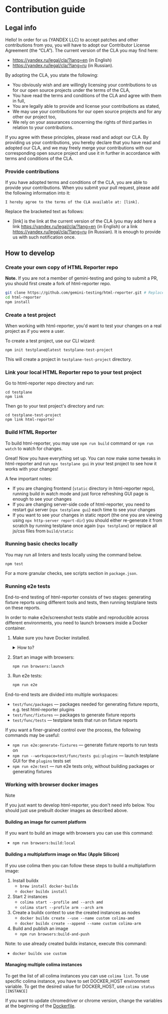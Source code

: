 # Contribution guide

## Legal info

Hello! In order for us (YANDEX LLC) to accept patches and other contributions from you, you will have to adopt our Contributor License Agreement (the “CLA”). The current version of the CLA you may find here:

* https://yandex.ru/legal/cla/?lang=en (in English)
* https://yandex.ru/legal/cla/?lang=ru (in Russian).

By adopting the CLA, you state the following:

* You obviously wish and are willingly licensing your contributions to us for our open source projects under the terms of the CLA,
* You have read the terms and conditions of the CLA and agree with them in full,
* You are legally able to provide and license your contributions as stated,
* We may use your contributions for our open source projects and for any other our project too,
* We rely on your assurances concerning the rights of third parties in relation to your contributions.

If you agree with these principles, please read and adopt our CLA. By providing us your contributions, you hereby declare that you have read and adopted our CLA, and we may freely merge your contributions with our corresponding open source project and use it in further in accordance with terms and conditions of the CLA.

### Provide contributions
If you have adopted terms and conditions of the CLA, you are able to provide your contributions. When you submit your pull request, please add the following information into it:

```
I hereby agree to the terms of the CLA available at: [link].
```

Replace the bracketed text as follows:

* [link] is the link at the current version of the CLA (you may add here a link https://yandex.ru/legal/cla/?lang=en (in English) or a link https://yandex.ru/legal/cla/?lang=ru (in Russian).
It is enough to provide us with such notification once.

## How to develop

### Create your own copy of HTML Reporter repo

**Note.** If you are not a member of gemini-testing and going to submit a PR, you should first create a fork of html-reporter repo.

```bash
git clone https://github.com/gemini-testing/html-reporter.git # Replace with your fork URL
cd html-reporter
npm install
```

### Create a test project

When working with html-reporter, you'd want to test your changes on a real project as if you were a user.

To create a test project, use our CLI wizard:

```
npm init testplane@latest testplane-test-project
```

This will create a project in `testplane-test-project` directory.

### Link your local HTML Reporter repo to your test project

Go to html-reporter repo directory and run:

```shell
cd testplane
npm link
```

Then go to your test project's directory and run:

```shell
cd testplane-test-project
npm link html-reporter
```

### Build HTML Reporter

To build html-reporter, you may use `npm run build` command or `npm run watch` to watch for changes.

Great! Now you have everything set up. You can now make some tweaks in html-reporter and run `npx testplane gui` in your test project to see how it works with your changes!

A few important notes:
- If you are changing frontend (`static` directory in html-reporter repo), running build in watch mode and just force refreshing GUI page is enough to see your changes
- If you are changing server-side code of html-reporter, you need to restart gui server (`npx testplane gui`) each time to see your changes
- If you want to see your changes in static report (the one you are viewing using `npx http-server report-dir`) you should either re-generate it from scratch by running testplane once again (`npx testplane`) or replace all js/css files from `build/static`

### Running basic checks locally

You may run all linters and tests locally using the command below.

```shell
npm test
```

For a more granular checks, see scripts section in `package.json`.

### Running e2e tests

End-to-end testing of html-reporter consists of two stages: generating fixture reports using different tools and tests,
then running testplane tests on these reports.

In order to make e2e/screenshot tests stable and reproducible across different environments,
you need to launch browsers inside a Docker container.

1. Make sure you have Docker installed.
    <details>
    <summary>How to?</summary>

    1. If you want to make a personal open-source contribution, you may use Docker free of charge and follow the [official guide](https://docs.docker.com/get-docker/).
    2. If you are acting on behalf of a company, you may not have access to Docker Desktop. In this case:
        - On Linux, you may follow the official installation guide.
        - On Mac, you may use [colima](https://github.com/abiosoft/colima) as a replacement for Docker Desktop.
        - On Windows, you may use Windows Subsystem for Linux to run the Docker CLI without the Desktop application.
    </details>
   
2. Start an image with browsers:
    ```
    npm run browsers:launch
    ```
3. Run e2e tests:
    ```bash
    npm run e2e
    ```

End-to-end tests are divided into multiple workspaces:
- `test/func/packages` — packages needed for generating fixture reports, e.g. test html-reporter plugins
- `test/func/fixtures` — packages to generate fixture reports
- `test/func/tests` — testplane tests that run on fixture reports

If you want a finer-grained control over the process, the following commands may be useful:
- `npm run e2e:generate-fixtures` — generate fixture reports to run tests on
- `npm run --workspace=test/func/tests gui:plugins` — launch testplane GUI for the `plugins` tests set
- `npm run e2e:test` — run e2e tests only, without building packages or generating fixtures

### Working with browser docker images

> [!NOTE]
> If you just want to develop html-reporter, you don't need info below. You should just use prebuilt docker images as described above.

#### Building an image for current platform

If you want to build an image with browsers you can use this command:
- `npm run browsers:build:local`

#### Building a multiplatform image on Mac (Apple Silicon)

If you use colima then you can follow these steps to build a multiplatform image:
1. Install buildx
    - `brew install docker-buildx`
    - `docker buildx install`
2. Start 2 instances 
    - `colima start --profile amd --arch amd`
    - `colima start --profile arm --arch arm`
3. Create a buildx context to use the created instances as nodes
    - `docker buildx create --use --name custom colima-amd`
    - `docker buildx create --append --name custom colima-arm`
4. Build and publish an image
    - `npm run browsers:build-and-push`

Note: to use already created buildx instance, execute this command:
- `docker buildx use custom`

#### Managing multiple colima instances

To get the list of all colima instances you can use `colima list`.
To use specific colima instance, you have to set DOCKER_HOST environment variable.
To get the desired value for DOCKER_HOST, use `colima status [INSTANCE]`  

If you want to update chromedriver or chrome version, change the variables at the beginning of the [Dockerfile](/test/func/docker/Dockerfile).

